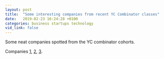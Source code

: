 ```yaml
---
layout: post
title:  "Some interesting companies from recent YC Combinator classes"
date:   2019-02-23 16:24:28 +0100
categories: business startups technology
vid_link: false
---
```


Some neat companies spotted from the YC combinator cohorts.

Companies [1], [2], [3].

[1]: //devflight.com/
[2]: //www.alphavantage.co/documentation/
[3]: //www.moderntreasury.com/